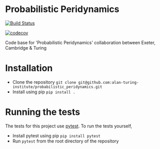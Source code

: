 # Probabilistic Peridynamics

[![Build Status](https://travis-ci.com/alan-turing-institute/Probabilistic-Peridynamics.svg?branch=master)](https://travis-ci.com/alan-turing-institute/Probabilistic-Peridynamics)

[![codecov](https://codecov.io/gh/alan-turing-institute/Probabilistic-Peridynamics/branch/master/graph/badge.svg)](https://codecov.io/gh/alan-turing-institute/Probabilistic-Peridynamics)

Code base for 'Probabilistic Peridynamics' collaboration between Exeter, Cambridge &amp; Turing

# Installation

- Clone the repository `git clone
  git@github.com:alan-turing-institute/probabilistic_peridynamics.git`
- Install using pip `pip install .`

# Running the tests

The tests for this project use [pytest](https://pytest.org/en/latest/). To run
the tests yourself,

- Install pytest using pip `pip install pytest`
- Run `pytest` from the root directory of the repository
